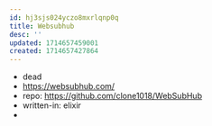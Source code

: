 ```yaml
---
id: hj3sjs024yczo8mxrlqnp0q
title: Websubhub
desc: ''
updated: 1714657459001
created: 1714657427864
---
```


- dead
- https://websubhub.com/
- repo: https://github.com/clone1018/WebSubHub
- written-in: elixir
- 